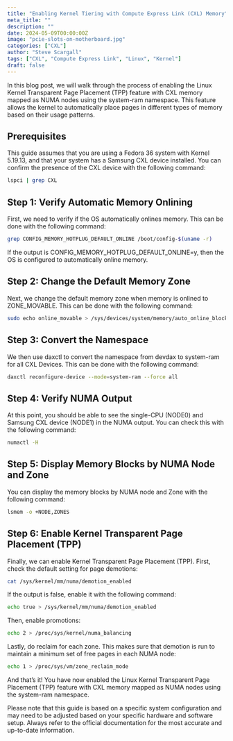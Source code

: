 ```yaml
---
title: "Enabling Kernel Tiering with Compute Express Link (CXL) Memory"
meta_title: ""
description: ""
date: 2024-05-09T00:00:00Z
image: "pcie-slots-on-motherboard.jpg"
categories: ["CXL"]
author: "Steve Scargall"
tags: ["CXL", "Compute Express Link", "Linux", "Kernel"]
draft: false
---
```


In this blog post, we will walk through the process of enabling the Linux Kernel Transparent Page Placement (TPP) feature with CXL memory mapped as NUMA nodes using the system-ram namespace. This feature allows the kernel to automatically place pages in different types of memory based on their usage patterns.

## Prerequisites
This guide assumes that you are using a Fedora 36 system with Kernel 5.19.13, and that your system has a Samsung CXL device installed. You can confirm the presence of the CXL device with the following command:

```bash
lspci | grep CXL
```

## Step 1: Verify Automatic Memory Onlining
First, we need to verify if the OS automatically onlines memory. This can be done with the following command:

```bash
grep CONFIG_MEMORY_HOTPLUG_DEFAULT_ONLINE /boot/config-$(uname -r)
```

If the output is CONFIG_MEMORY_HOTPLUG_DEFAULT_ONLINE=y, then the OS is configured to automatically online memory.

## Step 2: Change the Default Memory Zone
Next, we change the default memory zone when memory is onlined to ZONE_MOVABLE. This can be done with the following command:

```bash
sudo echo online_movable > /sys/devices/system/memory/auto_online_blocks
```

## Step 3: Convert the Namespace
We then use daxctl to convert the namespace from devdax to system-ram for all CXL Devices. This can be done with the following command:

```bash
daxctl reconfigure-device --mode=system-ram --force all
```

## Step 4: Verify NUMA Output
At this point, you should be able to see the single-CPU (NODE0) and Samsung CXL device (NODE1) in the NUMA output. You can check this with the following command:

```bash
numactl -H
```

## Step 5: Display Memory Blocks by NUMA Node and Zone
You can display the memory blocks by NUMA node and Zone with the following command:

```bash
lsmem -o +NODE,ZONES
```

## Step 6: Enable Kernel Transparent Page Placement (TPP)
Finally, we can enable Kernel Transparent Page Placement (TPP). First, check the default setting for page demotions:

```bash
cat /sys/kernel/mm/numa/demotion_enabled
```

If the output is false, enable it with the following command:

```bash
echo true > /sys/kernel/mm/numa/demotion_enabled
```

Then, enable promotions:

```bash
echo 2 > /proc/sys/kernel/numa_balancing
```

Lastly, do reclaim for each zone. This makes sure that demotion is run to maintain a minimum set of free pages in each NUMA node:

```bash
echo 1 > /proc/sys/vm/zone_reclaim_mode
```

And that’s it! You have now enabled the Linux Kernel Transparent Page Placement (TPP) feature with CXL memory mapped as NUMA nodes using the system-ram namespace.

Please note that this guide is based on a specific system configuration and may need to be adjusted based on your specific hardware and software setup. Always refer to the official documentation for the most accurate and up-to-date information.